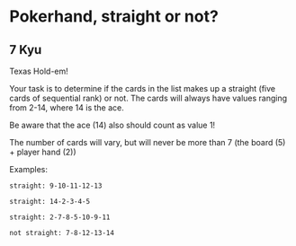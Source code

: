 # Pokerhand, straight or not?
## 7 Kyu

Texas Hold-em!

Your task is to determine if the cards in the list makes up a straight (five cards of sequential rank) or not. The cards will always have values ranging from 2-14, where 14 is the ace.

Be aware that the ace (14) also should count as value 1!

The number of cards will vary, but will never be more than 7 (the board (5) + player hand (2))

Examples:
```
straight: 9-10-11-12-13

straight: 14-2-3-4-5

straight: 2-7-8-5-10-9-11

not straight: 7-8-12-13-14
```